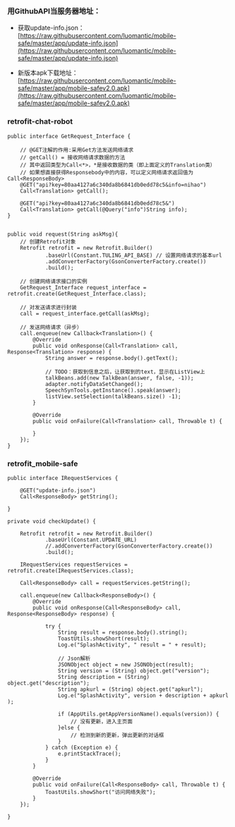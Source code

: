 ### 用GithubAPI当服务器地址：
- 获取update-info.json：
[https://raw.githubusercontent.com/luomantic/mobile-safe/master/app/update-info.json](https://raw.githubusercontent.com/luomantic/mobile-safe/master/app/update-info.json)

- 新版本apk下载地址：  
[https://raw.githubusercontent.com/luomantic/mobile-safe/master/app/mobile-safev2.0.apk](https://raw.githubusercontent.com/luomantic/mobile-safe/master/app/mobile-safev2.0.apk)


### retrofit-chat-robot
    public interface GetRequest_Interface {

    	// @GET注解的作用:采用Get方法发送网络请求
    	// getCall() = 接收网络请求数据的方法
    	// 其中返回类型为Call<*>，*是接收数据的类（即上面定义的Translation类）
    	// 如果想直接获得Responsebody中的内容，可以定义网络请求返回值为Call<ResponseBody>
    	@GET("api?key=80aa4127a6c340da8b6841db0edd78c5&info=nihao")
    	Call<Translation> getCall();

    	@GET("api?key=80aa4127a6c340da8b6841db0edd78c5&")
    	Call<Translation> getCall(@Query("info")String info);
    }


    public void request(String askMsg){
        // 创建Retrofit对象
        Retrofit retrofit = new Retrofit.Builder()
                .baseUrl(Constant.TULING_API_BASE) // 设置网络请求的基本url
                .addConverterFactory(GsonConverterFactory.create())
                .build();

        // 创建网络请求接口的实例
        GetRequest_Interface request_interface = retrofit.create(GetRequest_Interface.class);

        // 对发送请求进行封装
        call = request_interface.getCall(askMsg);

        // 发送网络请求（异步）
        call.enqueue(new Callback<Translation>() {
            @Override
            public void onResponse(Call<Translation> call, Response<Translation> response) {
                String answer = response.body().getText();

                // TODO：获取到信息之后，让获取到的text，显示在ListView上
                talkBeans.add(new TalkBean(answer, false, -1));
                adapter.notifyDataSetChanged();
                SpeechSynTools.getInstance().speak(answer);
                listView.setSelection(talkBeans.size() -1);
            }

            @Override
            public void onFailure(Call<Translation> call, Throwable t) {

            }
        });
    }


### retrofit_mobile-safe
	public interface IRequestServices {

    	@GET("update-info.json")
    	Call<ResponseBody> getString();

    }

    private void checkUpdate() {

        Retrofit retrofit = new Retrofit.Builder()
                .baseUrl(Constant.UPDATE_URL)
                //.addConverterFactory(GsonConverterFactory.create())
                .build();

        IRequestServices requestServices = retrofit.create(IRequestServices.class);

        Call<ResponseBody> call = requestServices.getString();

        call.enqueue(new Callback<ResponseBody>() {
            @Override
            public void onResponse(Call<ResponseBody> call, Response<ResponseBody> response) {

                try {
                    String result = response.body().string();
                    ToastUtils.showShort(result);
                    Log.e("SplashActivity", " result = " + result);

                    // Json解析
                    JSONObject object = new JSONObject(result);
                    String version = (String) object.get("version");
                    String description = (String) object.get("description");
                    String apkurl = (String) object.get("apkurl");
                    Log.e("SplashActivity", version + description + apkurl );

                    if (AppUtils.getAppVersionName().equals(version)) {
                        // 没有更新，进入主页面
                    }else {
                        // 检测到新的更新，弹出更新的对话框
                    }
                } catch (Exception e) {
                    e.printStackTrace();
                }
            }

            @Override
            public void onFailure(Call<ResponseBody> call, Throwable t) {
                ToastUtils.showShort("访问网络失败");
            }
        });

    }